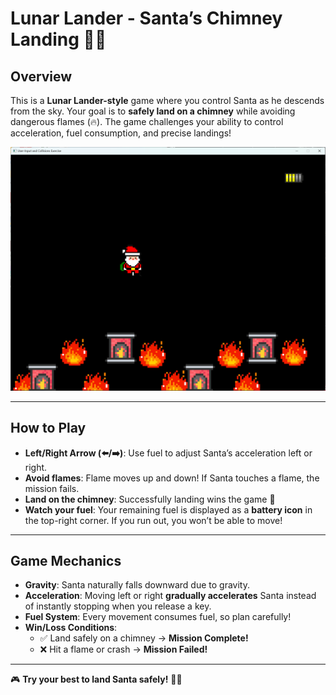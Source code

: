 # **Lunar Lander - Santa’s Chimney Landing** 🎅🎄  

## **Overview**  
This is a **Lunar Lander-style** game where you control Santa as he descends from the sky. Your goal is to **safely land on a chimney** while avoiding dangerous flames (🔥). The game challenges your ability to control acceleration, fuel consumption, and precise landings!  

![game_screenshot](lunar_lander/assets/game_screenshot.png)

---

## **How to Play**  
- **Left/Right Arrow (⬅️/➡️)**: Use fuel to adjust Santa’s acceleration left or right.  
- **Avoid flames**: Flame moves up and down! If Santa touches a flame, the mission fails.  
- **Land on the chimney**: Successfully landing wins the game 🎉  
- **Watch your fuel**: Your remaining fuel is displayed as a **battery icon** in the top-right corner. If you run out, you won’t be able to move!  

---

## **Game Mechanics**  
- **Gravity**: Santa naturally falls downward due to gravity.  
- **Acceleration**: Moving left or right **gradually accelerates** Santa instead of instantly stopping when you release a key.  
- **Fuel System**: Every movement consumes fuel, so plan carefully!  
- **Win/Loss Conditions**:  
  - ✅ Land safely on a chimney → **Mission Complete!**  
  - ❌ Hit a flame or crash → **Mission Failed!**  

---

🎮 **Try your best to land Santa safely!** 🎄🔥
